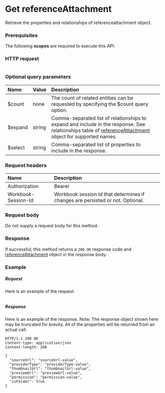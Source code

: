 # Get referenceAttachment

Retrieve the properties and relationships of referenceattachment object.
### Prerequisites
The following **scopes** are required to execute this API: 
### HTTP request
<!-- { "blockType": "ignored" } -->
```http

```
### Optional query parameters
|Name|Value|Description|
|:---------------|:--------|:-------|
|$count|none|The count of related entities can be requested by specifying the $count query option.|
|$expand|string|Comma-separated list of relationships to expand and include in the response. See relationships table of [referenceAttachment](../resources/referenceattachment.md) object for supported names. |
|$select|string|Comma-separated list of properties to include in the response.|

### Request headers
| Name      |Description|
|:----------|:----------|
| Authorization  | Bearer <code>|
| Workbook-Session-Id  | Workbook session Id that determines if changes are persisted or not. Optional.|

### Request body
Do not supply a request body for this method.
### Response
If successful, this method returns a `200 OK` response code and [referenceAttachment](../resources/referenceattachment.md) object in the response body.
### Example
##### Request
Here is an example of the request.
<!-- {
  "blockType": "request",
  "name": "get_referenceattachment"
}-->
```http

```
##### Response
Here is an example of the response. Note: The response object shown here may be truncated for brevity. All of the properties will be returned from an actual call.
<!-- {
  "blockType": "response",
  "truncated": true,
  "@odata.type": "microsoft.graph.referenceattachment"
} -->
```http
HTTP/1.1 200 OK
Content-type: application/json
Content-length: 208

{
  "sourceUrl": "sourceUrl-value",
  "providerType": "providerType-value",
  "thumbnailUrl": "thumbnailUrl-value",
  "previewUrl": "previewUrl-value",
  "permission": "permission-value",
  "isFolder": true
}
```

<!-- uuid: 8fcb5dbc-d5aa-4681-8e31-b001d5168d79
2015-10-25 14:57:30 UTC -->
<!-- {
  "type": "#page.annotation",
  "description": "Get referenceAttachment",
  "keywords": "",
  "section": "documentation",
  "tocPath": ""
}-->